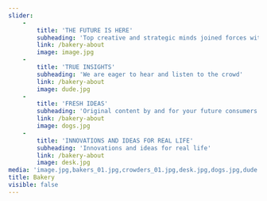 ```yaml
---
slider:
    -
        title: 'THE FUTURE IS HERE'
        subheading: 'Top creative and strategic minds joined forces with the largest crowd of consumers'
        link: /bakery-about
        image: image.jpg
    -
        title: 'TRUE INSIGHTS'
        subheading: 'We are eager to hear and listen to the crowd'
        link: /bakery-about
        image: dude.jpg
    -
        title: 'FRESH IDEAS'
        subheading: 'Original content by and for your future consumers'
        link: /bakery-about
        image: dogs.jpg
    -
        title: 'INNOVATIONS AND IDEAS FOR REAL LIFE'
        subheading: 'Innovations and ideas for real life'
        link: /bakery-about
        image: desk.jpg
media: 'image.jpg,bakers_01.jpg,crowders_01.jpg,desk.jpg,dogs.jpg,dude.jpg'
title: Bakery
visible: false
---
```


